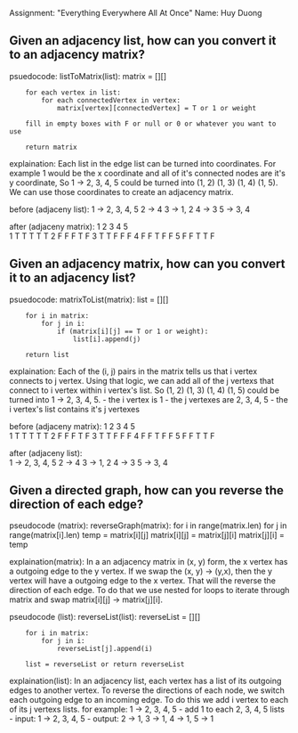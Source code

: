 Assignment: "Everything Everywhere All At Once" 
Name: Huy Duong

## Given an adjacency list, how can you convert it to an adjacency matrix? 
 
psuedocode:
    listToMatrix(list): 
        matrix = [][]

        for each vertex in list: 
            for each connectedVertex in vertex: 
                matrix[vertex][connectedVertex] = T or 1 or weight

        fill in empty boxes with F or null or 0 or whatever you want to use

        return matrix

explaination: 
    Each list in the edge list can be turned into coordinates. 
    For example 1 would be the x coordinate and all of it's connected nodes are it's y coordinate,
    So 1 -> 2, 3, 4, 5 could be turned into (1, 2) (1, 3) (1, 4) (1, 5). 
    We can use those coordinates to create an adjacency matrix. 

before (adjaceny list): 
    1 -> 2, 3, 4, 5
    2 -> 4
    3 -> 1, 2
    4 -> 3
    5 -> 3, 4 

after (adjaceny matrix): 
        1   2   3   4   5   
    1   T   T   T   T   T
    2   F   F   F   T   F
    3   T   T   F   F   F
    4   F   F   T   F   F
    5   F   F   T   T   F


## Given an adjacency matrix, how can you convert it to an adjacency list? 

psuedocode: 
    matrixToList(matrix): 
        list = [][]

        for i in matrix: 
            for j in i: 
                if (matrix[i][j] == T or 1 or weight): 
                    list[i].append(j)

        return list

explaination: 
    Each of the (i, j) pairs in the matrix tells us that i vertex connects to j vertex. 
    Using that logic, we can add all of the j vertexs that connect to i vertex within i vertex's list.
    So (1, 2) (1, 3) (1, 4) (1, 5) could be turned into 1 -> 2, 3, 4, 5.
    - the i vertex is 1
    - the j vertexes are 2, 3, 4, 5
    - the i vertex's list contains it's j vertexes

before (adjaceny matrix):
        1   2   3   4   5   
    1   T   T   T   T   T
    2   F   F   F   T   F
    3   T   T   F   F   F
    4   F   F   T   F   F
    5   F   F   T   T   F

after (adjaceny list):  
    1 -> 2, 3, 4, 5
    2 -> 4
    3 -> 1, 2
    4 -> 3
    5 -> 3, 4 


## Given a directed graph, how can you reverse the direction of each edge? 

pseudocode (matrix): 
    reverseGraph(matrix):
        for i in range(matrix.len)
            for j in range(matrix[i].len)
                temp = matrix[i][j]
                matrix[i][j] = matrix[j][i]
                matrix[j][i] = temp

explaination(matrix): 
    In a an adjacency matrix in (x, y) form, the x vertex has a outgoing edge to the y vertex.
    If we swap the (x, y) -> (y,x), then the y vertex will have a outgoing edge to the x vertex. 
    That will the reverse the direction of each edge. 
    To do that we use nested for loops to iterate through matrix and swap matrix[i][j] -> matrix[j][i]. 

pseudocode (list):
    reverseList(list):
        reverseList = [][]

        for i in matrix: 
            for j in i: 
                reverseList[j].append(i)

        list = reverseList or return reverseList

explaination(list): 
    In an adjacency list, each vertex has a list of its outgoing edges to another vertex. 
    To reverse the directions of each node, we switch each outgoing edge to an incoming edge.
    To do this we add i vertex to each of its j vertexs lists. 
    for example: 1 -> 2, 3, 4, 5
    - add 1 to each 2, 3, 4, 5 lists
    - input: 1 -> 2, 3, 4, 5
    - output: 2 -> 1, 3 -> 1, 4 -> 1, 5 -> 1
